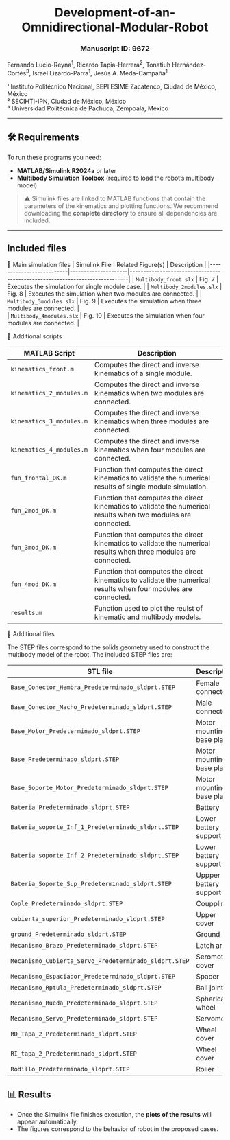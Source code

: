 <div align="center">

# Development-of-an-Omnidirectional-Modular-Robot  
### Manuscript ID: 9672    
</div>
Fernando Lucio-Reyna<sup>1</sup>, Ricardo Tapia-Herrera<sup>2</sup>, Tonatiuh Hernández-Cortés<sup>3</sup>, Israel Lizardo-Parra<sup>1</sup>, Jesús A. Meda-Campaña<sup>1</sup>  
  
¹ Instituto Politécnico Nacional, SEPI ESIME Zacatenco, Ciudad de México, México  
² SECIHTI-IPN, Ciudad de México, México  
³ Universidad Politécnica de Pachuca, Zempoala, México

---

## 🛠 Requirements

To run these programs you need:

- **MATLAB/Simulink R2024a** or later  
- **Multibody Simulation Toolbox** (required to load the robot’s multibody model)

> ⚠️ Simulink files are linked to MATLAB functions that contain the parameters of the kinematics and plotting functions. We recommend downloading the **complete directory** to ensure all dependencies are included.

---

## Included files
📂 Main simulation files 
| Simulink File           | Related Figure(s)    | Description                                                                 |
|--------------------------|---------------------|-----------------------------------------------------------------------------|
| `Multibody_front.slx`    | Fig. 7              | Executes the simulation for single module case.                             |
| `Multibody_2modules.slx` | Fig. 8              | Executes the simulation when two modules are connected.                     |
| `Multibody_3modules.slx` | Fig. 9              | Executes the simulation when three modules are connected.      |  
| `Multibody_4modules.slx` | Fig. 10             | Executes the simulation when four modules are connected.       |  



📂 Additional scripts

| MATLAB Script                  | Description                                                                 |
|--------------------------------|----------------------------------------------------------------------------|
| `kinematics_front.m`           | Computes the direct and inverse kinematics of a single module.                  |
| `kinematics_2_modules.m`       | Computes the direct and inverse kinematics  when two modules are connected.  |
| `kinematics_3_modules.m`       | Computes the direct and inverse kinematics  when three modules are connected. |
| `kinematics_4_modules.m`       | Computes the direct and inverse kinematics  when four modules are connected.  |
| `fun_frontal_DK.m`               | Function that computes the direct kinematics to validate the numerical results of single module simulation. |
| `fun_2mod_DK.m`                  | Function that computes the direct kinematics to validate the numerical results  when two modules are connected. |
| `fun_3mod_DK.m`                  | Function that computes the direct kinematics to validate the numerical results when three modules are connected.  |
| `fun_4mod_DK.m`                  | Function that computes the direct kinematics to validate the numerical results when four modules are connected. |
| `results.m`                  | Function used to plot the reulst of kinematic and multibody models. |

📂 Additional files

The STEP files correspond to the solids geometry used to construct the multibody model of the robot. The included STEP files are:

| STL file                 | Description                                                                 |
|--------------------------------|----------------------------------------------------------------------------|
| `Base_Conector_Hembra_Predeterminado_sldprt.STEP`     | Female connector                  |
| `Base_Conector_Macho_Predeterminado_sldprt.STEP`      | Male connector  |
| `Base_Motor_Predeterminado_sldprt.STEP`               | Motor mounting base plate |
| `Base_Predeterminado_sldprt.STEP`                     | Motor mounting base plate  |
| `Base_Soporte_Motor_Predeterminado_sldprt.STEP`       | Motor mounting base plate |
| `Bateria_Predeterminado_sldprt.STEP`                  | Battery |
| `Bateria_soporte_Inf_1_Predeterminado_sldprt.STEP`    | Lower battery support  |
| `Bateria_soporte_Inf_2_Predeterminado_sldprt.STEP`    | Lower battery support |
| `Bateria_Soporte_Sup_Predeterminado_sldprt.STEP`      | Uppper battery support |
| `Cople_Predeterminado_sldprt.STEP`                    | Couppling                  |
| `cubierta_superior_Predeterminado_sldprt.STEP`        | Upper cover  |
| `ground_Predeterminado_sldprt.STEP`                   | Ground |
| `Mecanismo_Brazo_Predeterminado_sldprt.STEP`          | Latch arm  |
| `Mecanismo_Cubierta_Servo_Predeterminado_sldprt.STEP` | Seromotor cover |
| `Mecanismo_Espaciador_Predeterminado_sldprt.STEP`     | Spacer |
| `Mecanismo_Rptula_Predeterminado_sldprt.STEP`         | Ball joint  |
| `Mecanismo_Rueda_Predeterminado_sldprt.STEP`          | Spherical wheel  |
| `Mecanismo_Servo_Predeterminado_sldprt.STEP`          | Servomotor |
| `RD_Tapa_2_Predeterminado_sldprt.STEP`                | Wheel cover  |
| `RI_tapa_2_Predeterminado_sldprt.STEP`                | Wheel cover |
| `Rodillo_Predeterminado_sldprt.STEP`                  | Roller |


## 📊 Results

- Once the Simulink file finishes execution, the **plots of the results** will appear automatically.  
- The figures correspond to the behavior of robot in the proposed cases.  

